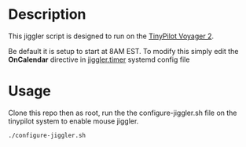 # Description
This jiggler script is designed to run on the [TinyPilot Voyager 2](https://tinypilotkvm.com/). 

Be default it is setup to start at 8AM EST. To modify this simply edit the **OnCalendar** directive in [jiggler.timer](jiggler.timer) systemd config file

# Usage
Clone this repo then as root, run the the configure-jiggler.sh file on the tinypilot system to enable mouse jiggler.
```bash
./configure-jiggler.sh
```
